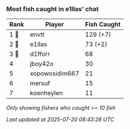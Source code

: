 ### Most fish caught in e1llas' chat
| Rank | Player | Fish Caught |
|------|--------|-----------|
| 1 🥇  | envtt  | 129 (+7) |
| 2 🥈  | e1llas  | 73 (+2) |
| 3 🥉  | d1fforr  | 68 |
| 4  | jboy42o  | 30 |
| 5  | xopowosidim667  | 21 |
| 6  | mersuf  | 15 |
| 7  | koenheylen  | 11 |

_Only showing fishers who caught >= 10 fish_

_Last updated at 2025-07-20 08:43:28 UTC_